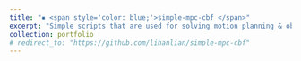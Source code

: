 ```yaml
---
title: "▪ <span style='color: blue;'>simple-mpc-cbf </span>"
excerpt: "Simple scripts that are used for solving motion planning & obstacle avoidance problem via MPC and control barrier function. <br/> [**[Code]**](https://github.com/lihanlian/simple-mpc-cbf) [**[Report]**](/files/report-simple-mpc-cbf.pdf)<br/><img src='/images/project-simple-mpc-cbf.gif'>"
collection: portfolio
# redirect_to: "https://github.com/lihanlian/simple-mpc-cbf"
---
```

<!-- 
This is an item in your portfolio. It can be have images or nice text. If you name the file .md, it will be parsed as markdown. If you name the file .html, it will be parsed as HTML.  -->
